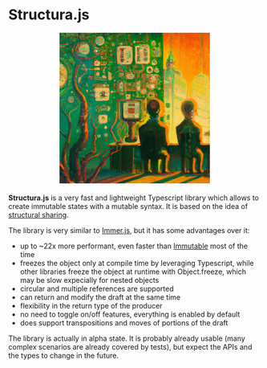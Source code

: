 # Structura.js

<!-- ![Structura](https://github.com/GiuseppeRaso/structura.js/raw/master/docs/pics/structural-sharing-1.jfif) -->

<img id="structura" alt="structura" style="display:block;width:300px;margin:auto;margin-bottom:20px;" src="https://github.com/GiuseppeRaso/structura.js/raw/master/docs/pics/structural-sharing-1.jfif">

**Structura.js** is a very fast and lightweight Typescript library which allows to create immutable states with a mutable syntax. It is based on the idea of [structural sharing](https://blog.klipse.tech/javascript/2021/02/26/structural-sharing-in-javascript.html#what-is-structural-sharing).

The library is very similar to [Immer.js](https://immerjs.github.io/immer/), but it has some advantages over it:

- up to ~22x more performant, even faster than [Immutable](https://github.com/immutable-js/immutable-js) most of the time
- freezes the object only at compile time by leveraging Typescript, while other libraries freeze the object at runtime with Object.freeze, which may be slow expecially for nested objects
- circular and multiple references are supported
- can return and modify the draft at the same time
- flexibility in the return type of the producer
- no need to toggle on/off features, everything is enabled by default
- does support transpositions and moves of portions of the draft

The library is actually in alpha state. It is probably already usable (many complex scenarios are already covered by tests), but expect the APIs and the types to change in the future.